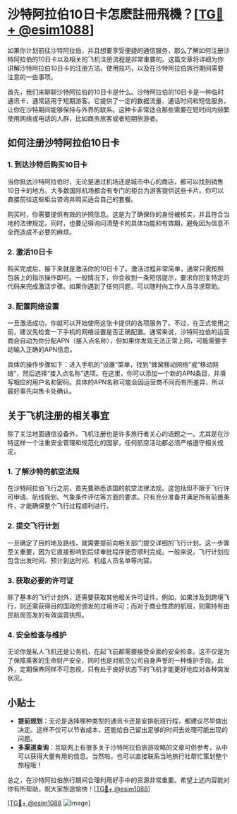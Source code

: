 # 沙特阿拉伯10日卡怎麽註冊飛機？[[TG💪+ @esim1088](https://t.me/s/esim1088)]

如果你计划前往沙特阿拉伯，并且想要享受便捷的通信服务，那么了解如何注册沙特阿拉伯的10日卡以及相关的飞机注册流程是非常重要的。这篇文章将详细为你讲解沙特阿拉伯10日卡的注册方法、使用技巧，以及在沙特阿拉伯旅行期间需要注意的一些事项。

首先，我们来聊聊沙特阿拉伯的10日卡是什么。沙特阿拉伯的10日卡是一种临时通讯卡，通常适用于短期游客。它提供了一定的数据流量、通话时间和短信服务，让你在沙特期间能够保持与外界的联系。这种卡非常适合那些需要在短时间内频繁使用网络或电话的人群，比如商务旅客或者短期旅游者。

## 如何注册沙特阿拉伯10日卡

### 1. 到达沙特后购买10日卡

当你抵达沙特阿拉伯时，无论是通过机场还是城市中心的商店，都可以找到销售10日卡的地方。大多数国际机场都会有专门的柜台为游客提供这些卡片。你可以直接前往这些柜台咨询并购买适合自己的套餐。

购买时，你需要提供有效的护照信息。这是为了确保你的身份被核实，并且符合当地的法律规定。同时，也要记得询问清楚卡的具体功能和有效期，避免因为信息不全而造成不必要的麻烦。

### 2. 激活10日卡

购买完成后，接下来就是激活你的10日卡了。激活过程非常简单，通常只需按照包装上的指示操作即可。一般情况下，你会收到一条短信提示，要求你回复特定的代码来完成激活步骤。如果你遇到了任何问题，可以随时向工作人员寻求帮助。

### 3. 配置网络设置

一旦激活成功，你就可以开始使用这张卡提供的各项服务了。不过，在正式使用之前，建议先检查一下手机的网络设置是否正确配置。通常来说，沙特阿拉伯的运营商会自动为你分配APN（接入点名称），但如果你发现无法正常上网，可能需要手动输入正确的APN信息。

具体的操作步骤如下：进入手机的“设置”菜单，找到“蜂窝移动网络”或“移动网络”，然后选择“接入点名称”选项。在这里，你可以添加一个新的APN条目，并填写相应的用户名和密码。具体的APN名称可能会因运营商不同而有所差异，所以最好事先向售卡处确认。

## 关于飞机注册的相关事宜

除了关注地面通信设备外，飞机注册也是许多旅行者关心的话题之一。尤其是在沙特这样一个注重安全管理和规范化的国家，任何航空活动都必须严格遵守相关规定。

### 1. 了解沙特的航空法规

在沙特阿拉伯飞行之前，首先要熟悉该国的航空法律法规。这包括但不限于飞行许可申请、航线规划、气象条件评估等方面的要求。只有充分准备并满足所有前置条件，才能确保整个飞行过程顺利进行。

### 2. 提交飞行计划

一旦确定了目的地及路线，就需要提前向相关部门提交详细的飞行计划。这一步骤至关重要，因为它直接影响到后续审批程序能否顺利完成。一般来说，飞行计划应包含出发时间、预计到达时间、机组人员名单等内容。

### 3. 获取必要的许可证

除了基本的飞行计划外，还需要获取其他相关许可证件。例如，如果涉及到跨境飞行，则还需获得目的国政府颁发的过境许可；而对于商业性质的航班，则需持有由民航局签发的有效运营执照。

### 4. 安全检查与维护

无论你是私人飞机还是公务机，在起飞前都需要接受全面的安全检查。这不仅是为了保障乘客的生命财产安全，同时也是对航空公司自身声誉的一种维护手段。此外，定期保养同样不可忽视，只有处于良好状态下的飞机才能更好地应对各种突发状况。

## 小贴士

- **提前规划**：无论是选择哪种类型的通讯卡还是安排航班行程，都建议尽早做出决定。这样不仅可以节省成本，还能给自己留出足够的时间去处理可能出现的问题。
- **多渠道查询**：互联网上有很多关于沙特阿拉伯旅游攻略的文章可供参考，从中可以获得大量有用的信息。当然啦，也可以直接联系当地旅行社帮忙策划整个旅程哦！

总之，在沙特阿拉伯旅行期间合理利用好手中的资源非常重要。希望上述内容能对你有所帮助，祝大家旅途愉快！[[TG💪+ @esim1088](https://t.me/s/esim1088)]

[[TG💪+ @esim1088](https://t.me/s/esim1088) ![Image](https://i.postimg.cc/4NQfJmqS/Snipaste-2025-05-13-00-14-12.png)]
